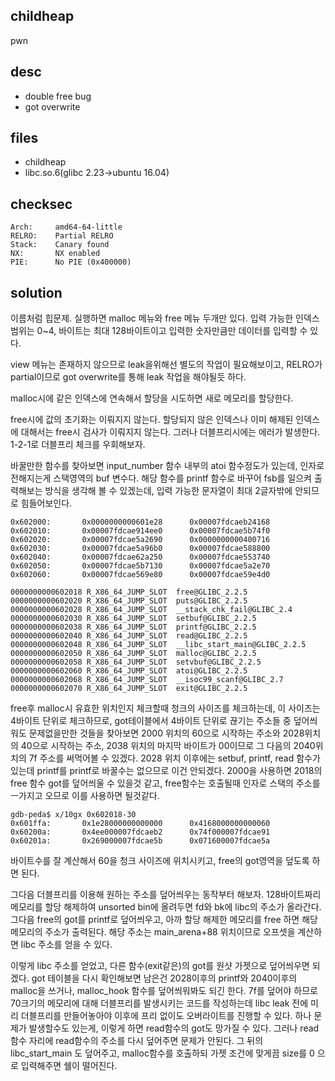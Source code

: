 childheap
---------------
pwn

desc 
---------------

- double free bug
- got overwrite 

files 
---------------
- childheap
- libc.so.6(glibc 2.23->ubuntu 16.04)


checksec 
---------------
    Arch:     amd64-64-little
    RELRO:    Partial RELRO
    Stack:    Canary found
    NX:       NX enabled
    PIE:      No PIE (0x400000)

solution 
---------------
이름처럼 힙문제. 실행하면 malloc 메뉴와 free 메뉴 두개만 있다.
입력 가능한 인덱스 범위는 0~4, 바이트는 최대 128바이트이고 입력한 숫자만큼만 데이터를 입력할 수 있다.

view 메뉴는 존재하지 않으므로 leak을위해선 별도의 작업이 필요해보이고,
RELRO가 partial이므로 got overwrite를 통해 leak 작업을 해야될듯 하다. 

malloc시에 같은 인덱스에 연속해서 할당을 시도하면 새로 메모리를 할당한다. 


free시에 값의 초기화는 이뤄지지 않는다. 
할당되지 않은 인덱스나 이미 해제된 인덱스에 대해서는 free시 검사가 이뤄지지 않는다.
그러나 더블프리시에는 에러가 발생한다. 1-2-1로 더블프리 체크를 우회해보자. 

바꿀만한 함수를 찾아보면 input_number 함수 내부의 atoi 함수정도가 있는데, 인자로 전해지는게 
스택영역의 buf 변수다. 해당 함수를 printf 함수로 바꾸어 fsb를 일으켜 출력해보는 방식을 생각해 볼 수 있겠는데,
입력 가능한 문자열이 최대 2글자밖에 안되므로 힘들어보인다.

```
0x602000:       0x0000000000601e28      0x00007fdcaeb24168
0x602010:       0x00007fdcae914ee0      0x00007fdcae5b74f0
0x602020:       0x00007fdcae5a2690      0x0000000000400716
0x602030:       0x00007fdcae5a96b0      0x00007fdcae588800
0x602040:       0x00007fdcae62a250      0x00007fdcae553740
0x602050:       0x00007fdcae5b7130      0x00007fdcae5a2e70
0x602060:       0x00007fdcae569e80      0x00007fdcae59e4d0

0000000000602018 R_X86_64_JUMP_SLOT  free@GLIBC_2.2.5
0000000000602020 R_X86_64_JUMP_SLOT  puts@GLIBC_2.2.5
0000000000602028 R_X86_64_JUMP_SLOT  __stack_chk_fail@GLIBC_2.4
0000000000602030 R_X86_64_JUMP_SLOT  setbuf@GLIBC_2.2.5
0000000000602038 R_X86_64_JUMP_SLOT  printf@GLIBC_2.2.5
0000000000602040 R_X86_64_JUMP_SLOT  read@GLIBC_2.2.5
0000000000602048 R_X86_64_JUMP_SLOT  __libc_start_main@GLIBC_2.2.5
0000000000602050 R_X86_64_JUMP_SLOT  malloc@GLIBC_2.2.5
0000000000602058 R_X86_64_JUMP_SLOT  setvbuf@GLIBC_2.2.5
0000000000602060 R_X86_64_JUMP_SLOT  atoi@GLIBC_2.2.5
0000000000602068 R_X86_64_JUMP_SLOT  __isoc99_scanf@GLIBC_2.7
0000000000602070 R_X86_64_JUMP_SLOT  exit@GLIBC_2.2.5

```
free후 malloc시 유효한 위치인지 체크할때 청크의 사이즈를 체크하는데, 
이 사이즈는 4바이트 단위로 체크하므로, got테이블에서 4바이트 단위로 끊기는 주소들 중 덮어씌워도 문제없을만한 것들을 찾아보면 
2000 위치의 60으로 시작하는 주소와 2028위치의 40으로 시작하는 주소, 2038 위치의 마지막 바이트가 00이므로
그 다음의 2040위치의 7f 주소를 써먹어볼 수 있겠다. 
2028 위치 이후에는 setbuf, printf, read 함수가 있는데 printf를 printf로 바꿀수는 없으므로 이건 안되겠다.
2000을 사용하면 2018의 free 함수 got를 덮어씌울 수 있을것 같고, free함수는 호출될때 인자로 스택의 주소를 ㅡ가지고 오므로
이를 사용하면 될것같다. 

```
gdb-peda$ x/10gx 0x602018-30
0x601ffa:       0x1e28000000000000      0x4168000000000060
0x60200a:       0x4ee000007fdcaeb2      0x74f000007fdcae91
0x60201a:       0x269000007fdcae5b      0x071600007fdcae5a
```
바이트수를 잘 계산해서 60을 청크 사이즈에 위치시키고, free의 got영역을 덮도록 하면 된다.

그다음 더블프리를 이용해 원하는 주소를 덮어씌우는 동작부터 해보자. 
128바이트짜리 메모리를 할당 해제하여 unsorted bin에 올려두면 fd와 bk에 libc의 주소가 올라간다.
그다음 free의 got를 printf로 덮어씌우고, 아까 할당 해제한 메모리를 free 하면 해당 메모리의 주소가 출력된다. 
해당 주소는 main_arena+88 위치이므로 오프셋을 계산하면 libc 주소를 얻을 수 있다. 

이렇게 libc 주소를 얻었고, 다른 함수(exit같은)의 got를 원샷 가젯으로 덮어씌우면 되겠다.
got 테이블을 다시 확인해보면 남은건 2028이후의 printf와 2040이후의 malloc을 쓰거나, 
malloc_hook 함수를 덮어씌워봐도 되긴 한다. 
7f를 덮어야 하므로 70크기의 메모리에 대해 더블프리를 발생시키는 코드를 작성하는데
libc leak 전에 미리 더블프리를 만들어놓아야 이후에 프리 없이도 오버라이트를 진행할 수 있다. 
하나 문제가 발생할수도 있는게, 이렇게 하면 read함수의 got도 망가질 수 있다. 
그러나 read함수 자리에 read함수의 주소를 다시 덮어주면 문제가 안된다. 
그 뒤의 libc_start_main 도 덮어주고, malloc함수를 호출하되 가젯 조건에 맞게끔 size를 0 으로 입력해주면 쉘이 떨어진다.












